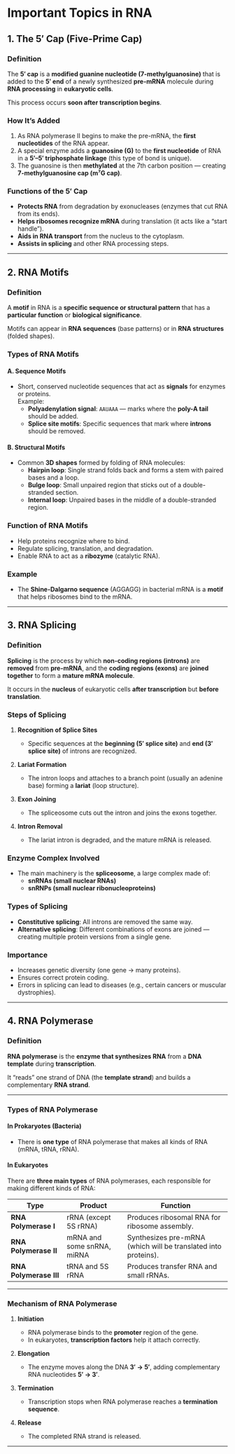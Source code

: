 # Important Topics in RNA


## 1. The 5′ Cap (Five-Prime Cap)

### Definition
The **5′ cap** is a **modified guanine nucleotide (7-methylguanosine)** that is added to the **5′ end** of a newly synthesized **pre-mRNA** molecule during **RNA processing** in **eukaryotic cells**.

This process occurs **soon after transcription begins**.

### How It’s Added
1. As RNA polymerase II begins to make the pre-mRNA, the **first nucleotides** of the RNA appear.
2. A special enzyme adds a **guanosine (G)** to the **first nucleotide** of RNA in a **5′–5′ triphosphate linkage** (this type of bond is unique).
3. The guanosine is then **methylated** at the 7th carbon position — creating **7-methylguanosine cap (m⁷G cap)**.

### Functions of the 5′ Cap
- **Protects RNA** from degradation by exonucleases (enzymes that cut RNA from its ends).
- **Helps ribosomes recognize mRNA** during translation (it acts like a “start handle”).
- **Aids in RNA transport** from the nucleus to the cytoplasm.
- **Assists in splicing** and other RNA processing steps.

---

## 2. RNA Motifs

### Definition
A **motif** in RNA is a **specific sequence or structural pattern** that has a **particular function** or **biological significance**.

Motifs can appear in **RNA sequences** (base patterns) or in **RNA structures** (folded shapes).

### Types of RNA Motifs

#### A. Sequence Motifs
- Short, conserved nucleotide sequences that act as **signals** for enzymes or proteins.  
  Example:
  - **Polyadenylation signal**: `AAUAAA` — marks where the **poly-A tail** should be added.
  - **Splice site motifs**: Specific sequences that mark where **introns** should be removed.

#### B. Structural Motifs
- Common **3D shapes** formed by folding of RNA molecules:
  - **Hairpin loop**: Single strand folds back and forms a stem with paired bases and a loop.
  - **Bulge loop**: Small unpaired region that sticks out of a double-stranded section.
  - **Internal loop**: Unpaired bases in the middle of a double-stranded region.

### Function of RNA Motifs
- Help proteins recognize where to bind.
- Regulate splicing, translation, and degradation.
- Enable RNA to act as a **ribozyme** (catalytic RNA).

### Example
- The **Shine-Dalgarno sequence** (AGGAGG) in bacterial mRNA is a **motif** that helps ribosomes bind to the mRNA.

---

## 3. RNA Splicing

### Definition
**Splicing** is the process by which **non-coding regions (introns)** are **removed** from **pre-mRNA**, and the **coding regions (exons)** are **joined together** to form a **mature mRNA molecule**.

It occurs in the **nucleus** of eukaryotic cells **after transcription** but **before translation**.

### Steps of Splicing

1. **Recognition of Splice Sites**
   - Specific sequences at the **beginning (5′ splice site)** and **end (3′ splice site)** of introns are recognized.

2. **Lariat Formation**
   - The intron loops and attaches to a branch point (usually an adenine base) forming a **lariat** (loop structure).

3. **Exon Joining**
   - The spliceosome cuts out the intron and joins the exons together.

4. **Intron Removal**
   - The lariat intron is degraded, and the mature mRNA is released.

### Enzyme Complex Involved
- The main machinery is the **spliceosome**, a large complex made of:
  - **snRNAs (small nuclear RNAs)**
  - **snRNPs (small nuclear ribonucleoproteins)**

### Types of Splicing
- **Constitutive splicing**: All introns are removed the same way.
- **Alternative splicing**: Different combinations of exons are joined — creating multiple protein versions from a single gene.

### Importance
- Increases genetic diversity (one gene → many proteins).
- Ensures correct protein coding.
- Errors in splicing can lead to diseases (e.g., certain cancers or muscular dystrophies).

---

## 4. RNA Polymerase

### Definition
**RNA polymerase** is the **enzyme that synthesizes RNA** from a **DNA template** during **transcription**.

It “reads” one strand of DNA (the **template strand**) and builds a complementary **RNA strand**.

---

### Types of RNA Polymerase

#### In Prokaryotes (Bacteria)
- There is **one type** of RNA polymerase that makes all kinds of RNA (mRNA, tRNA, rRNA).

#### In Eukaryotes
There are **three main types** of RNA polymerases, each responsible for making different kinds of RNA:

| Type | Product | Function |
|------|----------|-----------|
| **RNA Polymerase I** | rRNA (except 5S rRNA) | Produces ribosomal RNA for ribosome assembly. |
| **RNA Polymerase II** | mRNA and some snRNA, miRNA | Synthesizes pre-mRNA (which will be translated into proteins). |
| **RNA Polymerase III** | tRNA and 5S rRNA | Produces transfer RNA and small rRNAs. |

---

### Mechanism of RNA Polymerase

1. **Initiation**
   - RNA polymerase binds to the **promoter** region of the gene.
   - In eukaryotes, **transcription factors** help it attach correctly.

2. **Elongation**
   - The enzyme moves along the DNA **3′ → 5′**, adding complementary RNA nucleotides **5′ → 3′**.

3. **Termination**
   - Transcription stops when RNA polymerase reaches a **termination sequence**.

4. **Release**
   - The completed RNA strand is released.

---
